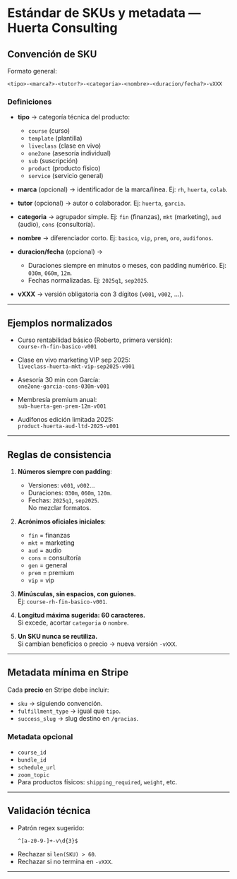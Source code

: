 # Estándar de SKUs y metadata — Huerta Consulting

## Convención de SKU

Formato general:
```
<tipo>-<marca?>-<tutor?>-<categoria>-<nombre>-<duracion/fecha?>-vXXX
```

### Definiciones
- **tipo** → categoría técnica del producto:
  - `course` (curso)
  - `template` (plantilla)
  - `liveclass` (clase en vivo)
  - `one2one` (asesoría individual)
  - `sub` (suscripción)
  - `product` (producto físico)
  - `service` (servicio general)

- **marca** (opcional) → identificador de la marca/línea. Ej: `rh`, `huerta`, `colab`.

- **tutor** (opcional) → autor o colaborador. Ej: `huerta`, `garcia`.

- **categoria** → agrupador simple. Ej: `fin` (finanzas), `mkt` (marketing), `aud` (audio), `cons` (consultoría).

- **nombre** → diferenciador corto. Ej: `basico`, `vip`, `prem`, `oro`, `audifonos`.

- **duracion/fecha** (opcional) → 
  - Duraciones siempre en minutos o meses, con padding numérico. Ej: `030m`, `060m`, `12m`.
  - Fechas normalizadas. Ej: `2025q1`, `sep2025`.

- **vXXX** → versión obligatoria con 3 dígitos (`v001`, `v002`, ...).

---

## Ejemplos normalizados
- Curso rentabilidad básico (Roberto, primera versión):  
  `course-rh-fin-basico-v001`

- Clase en vivo marketing VIP sep 2025:  
  `liveclass-huerta-mkt-vip-sep2025-v001`

- Asesoría 30 min con García:  
  `one2one-garcia-cons-030m-v001`

- Membresía premium anual:  
  `sub-huerta-gen-prem-12m-v001`

- Audífonos edición limitada 2025:  
  `product-huerta-aud-ltd-2025-v001`

---

## Reglas de consistencia
1. **Números siempre con padding**:
   - Versiones: `v001`, `v002`…
   - Duraciones: `030m`, `060m`, `120m`.
   - Fechas: `2025q1`, `sep2025`.  
   No mezclar formatos.

2. **Acrónimos oficiales iniciales**:
   - `fin` = finanzas  
   - `mkt` = marketing  
   - `aud` = audio  
   - `cons` = consultoría  
   - `gen` = general  
   - `prem` = premium  
   - `vip` = vip  

3. **Minúsculas, sin espacios, con guiones.**  
   Ej: `course-rh-fin-basico-v001`.

4. **Longitud máxima sugerida: 60 caracteres.**  
   Si excede, acortar `categoria` o `nombre`.

5. **Un SKU nunca se reutiliza.**  
   Si cambian beneficios o precio → nueva versión `-vXXX`.

---

## Metadata mínima en Stripe
Cada **precio** en Stripe debe incluir:
- `sku` → siguiendo convención.
- `fulfillment_type` → igual que `tipo`.
- `success_slug` → slug destino en `/gracias`.

### Metadata opcional
- `course_id`  
- `bundle_id`  
- `schedule_url`  
- `zoom_topic`  
- Para productos físicos: `shipping_required`, `weight`, etc.

---

## Validación técnica
- Patrón regex sugerido:  
  ```
  ^[a-z0-9-]+-v\d{3}$
  ```
- Rechazar si `len(SKU) > 60`.
- Rechazar si no termina en `-vXXX`.

---
